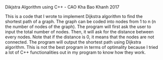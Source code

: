
Dikjstra Algorithm using C++ - CAO Kha Bao Khanh 2017

This is a code that I wrote to implement Dijkstra algorithm to find the shortest path of a graph.
The graph can be coded into nodes from 1 to n (n the number of nodes of the graph). 
The program will first ask the user to input the total number of nodes.
Then, it will ask for the distance between every nodes. Note that if the distance is 0, it means that the nodes are not connected. 
The program will output the shortest path using Dijkstra algorithm.
This is not the best program in terms of optimality because I tried a lot of C++ functionalities out in my program to know how they work. 
